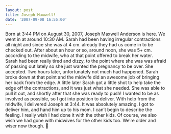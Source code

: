 ```yaml
---
layout: post
title: Joseph Maxwell!
date: '2007-09-08 16:55:00'
---
```


Born at 3:44 PM on August 30, 2007, Joseph Maxwell Anderson is here. We went in at around 10:30 AM. Sarah had been having irregular contractions all night and since she was at 4 cm. already they had us come in to be checked out. After about an hour or so, around noon, she was 5+ cm. according to the midwife, who at that point offered to break her water. Sarah had been really tired and dizzy, to the point where she was was afraid of passing out lately so she just wanted the pregnancy to be over. She accepted. Two hours later, unfortunately not much had happened. Sarah broke down at that point and the midwife did an awesome job of bringing her back from the edge. A little later Sarah got a little shot to help take the edge off the contractions, and it was just what she needed. She was able to pull it out, and shortly after that she was ready to push! I wanted to be as involved as possible, so I got into position to deliver. With help from the midwife, I delivered Joseph at 3:44. It was absolutely amazing. I got to deliver him, and hand him up to his mom. I can’t begin to describe the feeling. I really wish I had done it with the other kids. Of course, we also wish we had gone with midwives for the other kids too. We’re older and wiser now though. 🙂

<!--kg-card-end: markdown-->